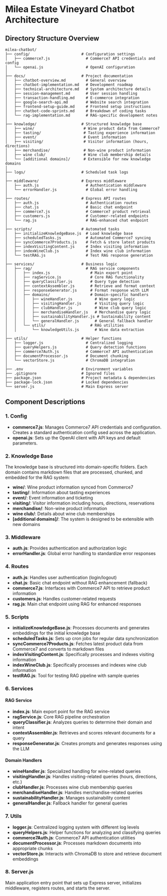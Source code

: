 # Milea Estate Vineyard Chatbot Architecture

## Directory Structure Overview

```
milea-chatbot/
├── config/                       # Configuration settings
│   ├── commerce7.js                # Commerce7 API credentials and config
│   └── openai.js                   # OpenAI configuration
│
├── docs/                         # Project documentation
│   ├── chatbot-overview.md         # General overview
│   ├── chatbot-implementation.md   # Development roadmap
│   ├── technical-architecture.md   # System architecture details
│   ├── session-management.md       # User session handling
│   ├── transaction-handling.md     # E-commerce integration
│   ├── google-search-api.md        # Website search integration
│   ├── frontend-setup-guide.md     # Frontend setup instructions
│   ├── chatbot-code-sprints.md     # Breakdown of coding tasks
│   └── rag-implementation.md       # RAG-specific development notes
│
├── knowledge/                    # Structured knowledge base
│   ├── wine/                      # Wine product data from Commerce7
│   ├── tasting/                   # Tasting experience information
│   ├── event/                     # Event information
│   ├── visiting/                  # Visitor information (hours, directions)
│   ├── merchandise/               # Non-wine product information
│   ├── wine club/                 # Wine club membership details
│   └── [additional domains]/      # Extensible for new knowledge domains
│
├── logs/                         # Scheduled task logs
│
├── middleware/                   # Express middleware
│   ├── auth.js                     # Authentication middleware
│   └── errorHandler.js             # Global error handling
│
├── routes/                       # Express API routes
│   ├── auth.js                     # Authentication routes
│   ├── chat.js                     # Basic chat endpoint
│   ├── commerce7.js                # Commerce7 product retrieval
│   ├── customers.js                # Customer-related endpoints
│   └── rag.js                      # RAG-enhanced chat endpoint
│
├── scripts/                      # Automated tasks
│   ├── initializeKnowledgeBase.js  # Load knowledge base
│   ├── scheduledTasks.js           # Automated Commerce7 syncing
│   ├── syncCommerce7Products.js    # Fetch & store latest products
│   ├── indexVisitingContent.js     # Index visiting information
│   ├── indexWineClub.js            # Index wine club information
│   └── testRAG.js                  # Test RAG response generation
│
├── services/                     # Business logic
│   ├── rag/                        # RAG service components
│   │   ├── index.js                  # Main export point
│   │   ├── ragService.js             # Core RAG functionality
│   │   ├── queryClassifier.js        # Query type detection
│   │   ├── contextAssembler.js       # Retrieve and format context
│   │   ├── responseGenerator.js      # Format response with LLM
│   │   ├── domains/                  # Domain-specific handlers
│   │   │   ├── wineHandler.js          # Wine query logic
│   │   │   ├── visitingHandler.js      # Visiting query logic
│   │   │   ├── clubHandler.js          # Wine club query logic
│   │   │   ├── merchandiseHandler.js   # Merchandise query logic
│   │   │   ├── sustainabilityHandler.js # Sustainability content
│   │   │   └── generalHandler.js       # General fallback handler
│   │   └── utils/                    # RAG utilities
│   │       └── knowledgeUtils.js       # Wine data extraction
│
├── utils/                        # Helper functions
│   ├── logger.js                   # Centralized logging
│   ├── queryHelpers.js             # Query detection functions
│   ├── commerce7Auth.js            # Commerce7 API authentication
│   ├── documentProcessor.js        # Document chunking
│   └── vectorStore.js              # ChromaDB integration
│
├── .env                          # Environment variables
├── .gitignore                    # Ignored files
├── package.json                  # Project metadata & dependencies
├── package-lock.json             # Locked dependencies
└── server.js                     # Main Express server
```

## Component Descriptions

### 1. Config

- **commerce7.js**: Manages Commerce7 API credentials and configuration. Creates a standard authentication config used across the application.
- **openai.js**: Sets up the OpenAI client with API keys and default parameters.

### 2. Knowledge Base

The knowledge base is structured into domain-specific folders. Each domain contains markdown files that are processed, chunked, and embedded for the RAG system:

- **wine/**: Wine product information synced from Commerce7
- **tasting/**: Information about tasting experiences
- **event/**: Event information and ticketing
- **visiting/**: Visitor information including hours, directions, reservations
- **merchandise/**: Non-wine product information
- **wine club/**: Details about wine club memberships
- **[additional domains]/**: The system is designed to be extensible with new domains

### 3. Middleware

- **auth.js**: Provides authentication and authorization logic
- **errorHandler.js**: Global error handling to standardize error responses

### 4. Routes

- **auth.js**: Handles user authentication (login/logout)
- **chat.js**: Basic chat endpoint without RAG enhancement (fallback)
- **commerce7.js**: Interfaces with Commerce7 API to retrieve product information
- **customers.js**: Handles customer-related requests
- **rag.js**: Main chat endpoint using RAG for enhanced responses

### 5. Scripts

- **initializeKnowledgeBase.js**: Processes documents and generates embeddings for the initial knowledge base
- **scheduledTasks.js**: Sets up cron jobs for regular data synchronization
- **syncCommerce7Products.js**: Fetches latest product data from Commerce7 and converts to markdown files
- **indexVisitingContent.js**: Specifically processes and indexes visiting information
- **indexWineClub.js**: Specifically processes and indexes wine club information
- **testRAG.js**: Tool for testing RAG pipeline with sample queries

### 6. Services

#### RAG Service

- **index.js**: Main export point for the RAG service
- **ragService.js**: Core RAG pipeline orchestration
- **queryClassifier.js**: Analyzes queries to determine their domain and intent
- **contextAssembler.js**: Retrieves and scores relevant documents for a query
- **responseGenerator.js**: Creates prompts and generates responses using the LLM

#### Domain Handlers

- **wineHandler.js**: Specialized handling for wine-related queries
- **visitingHandler.js**: Handles visiting-related queries (hours, directions, etc.)
- **clubHandler.js**: Processes wine club membership queries
- **merchandiseHandler.js**: Handles merchandise-related queries
- **sustainabilityHandler.js**: Manages sustainability content
- **generalHandler.js**: Fallback handler for general queries

### 7. Utils

- **logger.js**: Centralized logging system with different log levels
- **queryHelpers.js**: Helper functions for analyzing and classifying queries
- **commerce7Auth.js**: Commerce7 API authentication utilities
- **documentProcessor.js**: Processes markdown documents into appropriate chunks
- **vectorStore.js**: Interacts with ChromaDB to store and retrieve document embeddings

### 8. Server.js

Main application entry point that sets up Express server, initializes middleware, registers routes, and starts the server.
